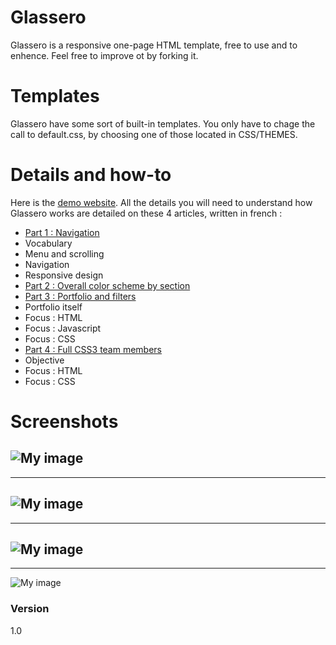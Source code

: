 # Glassero

Glassero is a responsive one-page HTML template, free to use and to enhence. Feel free to improve ot by forking it. 

# Templates

Glassero have some sort of built-in templates. You only have to chage the call to default.css, by choosing one of those located in CSS/THEMES.

# Details and how-to

Here is the [demo website]. All the details you will need to understand how Glassero works are detailed on these 4 articles, written in french :

* [Part 1 : Navigation]
 * Vocabulary
 * Menu and scrolling
 * Navigation
 * Responsive design
* [Part 2 : Overall color scheme by section]
* [Part 3 : Portfolio and filters]
 * Portfolio itself
 * Focus : HTML
 * Focus : Javascript
 * Focus : CSS
* [Part 4 : Full CSS3 team members]
 * Objective
 * Focus : HTML
 * Focus : CSS


# Screenshots


![My image](http://patrickroux.fr/wp-content/uploads/2013/12/menu2.jpg)
----
----
![My image](http://patrickroux.fr/wp-content/uploads/2013/12/onepage-responsive1-700x325.jpg)
----
----
![My image](http://patrickroux.fr/wp-content/uploads/2014/01/filtre.jpg)
----
----
![My image](http://patrickroux.fr/wp-content/uploads/2014/01/membresequipe.jpg)


### Version
1.0



[demo website]:http://patrickroux.fr/work/responsive/
[Part 1 : Navigation]:http://patrickroux.fr/web-internet/un-site-one-page-responsive-walkthrough-partie1-4161
[Part 2 : Overall color scheme by section]:http://patrickroux.fr/web-internet/un-site-one-page-responsive-part-2-4200
[Part 3 : Portfolio and filters]:http://patrickroux.fr/web-internet/un-site-one-page-responsive-walkthrough-partie-3-portfolio-4245
[Part 4 : Full CSS3 team members]:http://patrickroux.fr/web-internet/un-site-one-page-responsive-walkthrough-partie-4-equipe-4273

